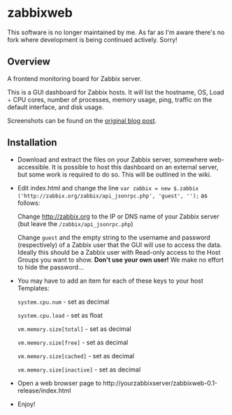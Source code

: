 zabbixweb
=========

This software is no longer maintained by me. As far as I'm aware there's no fork where development is being continued actively. Sorry!

Overview
--------

A frontend monitoring board for Zabbix server.

This is a GUI dashboard for Zabbix hosts. It will list the hostname, OS, Load ÷ CPU cores, number of processes, memory usage, ping, traffic on the default interface, and disk usage.

Screenshots can be found on the [original blog post](https://ajl.io/building-better-zabbix-frontend/).

Installation
------------

* Download and extract the files on your Zabbix server, somewhere web-accessible. It is possible to host this dashboard on an external server, but some work is required to do so. This will be outlined in the wiki.

* Edit index.html and change the line `var zabbix = new $.zabbix ('http://zabbix.org/zabbix/api_jsonrpc.php', 'guest', '');` as follows:

  Change http://zabbix.org to the IP or DNS name of your Zabbix server (but leave the `/zabbix/api_jsonrpc.php`)

  Change `guest` and the empty string to the username and password (respectively) of a Zabbix user that the GUI will use to access the data. Ideally this should be a Zabbix user with Read-only access to the Host Groups you want to show. **Don't use your own user!** We make no effort to hide the password...

* You may have to add an item for each of these keys to your host Templates:

    `system.cpu.num` - set as decimal

    `system.cpu.load` - set as float

    `vm.memory.size[total]` - set as decimal

    `vm.memory.size[free]` - set as decimal

    `vm.memory.size[cached]` - set as decimal

    `vm.memory.size[inactive]` - set as decimal

* Open a web browser page to http://yourzabbixserver/zabbixweb-0.1-release/index.html

* Enjoy!
